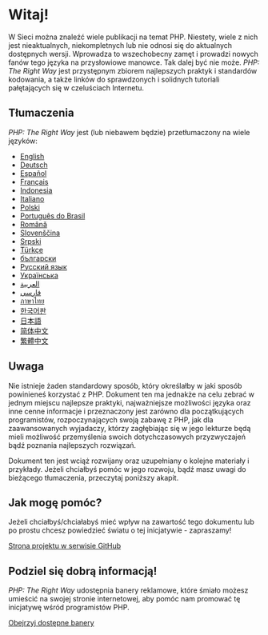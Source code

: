 # Witaj!

W Sieci można znaleźć wiele publikacji na temat PHP. Niestety, wiele z nich jest nieaktualnych, niekompletnych lub nie
odnosi się do aktualnych dostępnych wersji. Wprowadza to wszechobecny zamęt i prowadzi nowych fanów tego języka na
przysłowiowe manowce. Tak dalej być nie może. _PHP: The Right Way_ jest przystępnym zbiorem najlepszych praktyk i
standardów kodowania, a także linków do sprawdzonych i solidnych tutoriali pałętających się w czeluściach Internetu.

## Tłumaczenia

_PHP: The Right Way_ jest (lub niebawem będzie) przetłumaczony na wiele języków:

* [English](http://www.phptherightway.com)
* [Deutsch](http://rwetzlmayr.github.io/php-the-right-way)
* [Español](http://phpdevenezuela.github.io/php-the-right-way)
* [Français](http://eilgin.github.io/php-the-right-way/)
* [Indonesia](http://id.phptherightway.com)
* [Italiano](http://it.phptherightway.com)
* [Polski](http://pl.phptherightway.com)
* [Português do Brasil](http://br.phptherightway.com)
* [Română](https://bgui.github.io/php-the-right-way/)
* [Slovenščina](http://sl.phptherightway.com)
* [Srpski](http://phpsrbija.github.io/php-the-right-way/)
* [Türkçe](http://hkulekci.github.io/php-the-right-way/)
* [български](http://bg.phptherightway.com)
* [Русский язык](http://getjump.github.io/ru-php-the-right-way)
* [Українська](http://iflista.github.com/php-the-right-way)
* [العربية](https://adaroobi.github.io/php-the-right-way/)
* [فارسى](http://novid.github.io/php-the-right-way/)
* [ภาษาไทย](https://apzentral.github.io/php-the-right-way/)
* [한국어판](http://modernpug.github.io/php-the-right-way)
* [日本語](http://ja.phptherightway.com)
* [简体中文](http://laravel-china.github.io/php-the-right-way/)
* [繁體中文](http://laravel-taiwan.github.io/php-the-right-way)

## Uwaga

Nie istnieje żaden standardowy sposób, który określałby w jaki sposób powinieneś korzystać z PHP. Dokument ten ma
jednakże na celu zebrać w jednym miejscu najlepsze praktyki, najważniejsze możliwości języka oraz inne cenne
informacje i przeznaczony jest zarówno dla początkujących programistów, rozpoczynających swoją zabawę z PHP, jak dla
zaawansowanych wyjadaczy, którzy zagłębiając się w jego lekturze będą mieli możliwość przemyślenia swoich
dotychczasowych przyzwyczajeń bądź poznania najlepszych rozwiązań.

Dokument ten jest wciąż rozwijany oraz uzupełniany o kolejne materiały i przykłady. Jeżeli chciałbyś pomóc w jego
rozwoju, bądź masz uwagi do bieżącego tłumaczenia, przeczytaj poniższy akapit.

## Jak mogę pomóc?

Jeżeli chciałbyś/chciałabyś mieć wpływ na zawartość tego dokumentu lub po prostu chcesz powiedzieć światu o tej
inicjatywie - zapraszamy!

[Strona projektu w serwisie GitHub][1]

## Podziel się dobrą informacją!

_PHP: The Right Way_ udostępnia banery reklamowe, które śmiało możesz umieścić na swojej stronie internetowej, aby
pomóc nam promować tę inicjatywę wśród programistów PHP.

[Obejrzyj dostępne banery][2]

[1]: https://github.com/bartosz-maciaszek/php-the-right-way/tree/gh-pages
[2]: /banners.html
